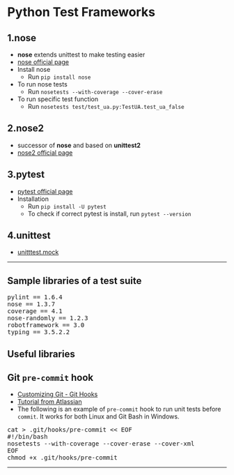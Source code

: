 # Python Test Frameworks

## 1.nose
- **nose** extends unittest to make testing easier
- [nose official page](http://nose.readthedocs.io/en/latest/)
- Install nose
  - Run `pip install nose`
- To run nose tests
  - Run `nosetests --with-coverage --cover-erase`
- To run specific test function
  - Run `nosetests test/test_ua.py:TestUA.test_ua_false`

## 2.nose2
- successor of **nose** and based on **unittest2**
- [nose2 official page](http://nose2.readthedocs.io/en/latest/)

## 3.pytest
- [pytest official page](http://doc.pytest.org/en/latest/)
- Installation
  - Run `pip install -U pytest`
  - To check if correct pytest is install, run `pytest --version`
## 4.unittest
- [unitttest.mock](Mock.mkd)

---

## Sample libraries of a test suite
<pre>pylint == 1.6.4
nose == 1.3.7
coverage == 4.1
nose-randomly == 1.2.3
robotframework == 3.0
typing == 3.5.2.2
</pre>

## Useful libraries


## Git `pre-commit` hook
- [Customizing Git - Git Hooks](https://git-scm.com/book/en/v2/Customizing-Git-Git-Hooks)
- [Tutorial from Atlassian](https://www.atlassian.com/git/tutorials/git-hooks)
- The following is an example of `pre-commit` hook to run unit tests before `commit`. It works for both Linux and Git Bash in Windows.
<pre>
cat > .git/hooks/pre-commit << EOF
#!/bin/bash
nosetests --with-coverage --cover-erase --cover-xml
EOF
chmod +x .git/hooks/pre-commit
</pre>

---
